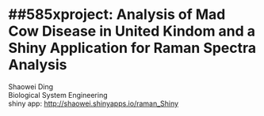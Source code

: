 ##585xproject: Analysis of Mad Cow Disease in United Kindom and a Shiny Application for Raman Spectra Analysis
===========
Shaowei Ding<br/>
Biological System Engineering<br/>
shiny app: http://shaowei.shinyapps.io/raman_Shiny


